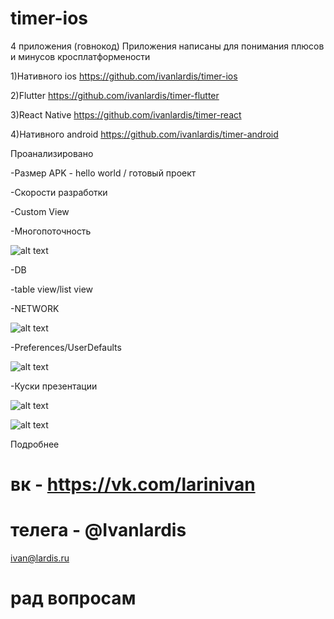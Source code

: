 # timer-ios

4 приложения (говнокод) Приложения написаны для понимания
плюсов и минусов кросплатформености 

1)Нативного ios https://github.com/ivanlardis/timer-ios

2)Flutter https://github.com/ivanlardis/timer-flutter

3)React Native https://github.com/ivanlardis/timer-react

4)Нативного android https://github.com/ivanlardis/timer-android

Проанализировано

-Размер APK - hello world / готовый проект

-Скорости разработки

-Custom View

-Многопоточность

![alt text](http://lardis.ru/gitfolder/3.png)

-DB

-table view/list view

-NETWORK

![alt text](http://lardis.ru/gitfolder/1.png)


-Preferences/UserDefaults

![alt text](http://lardis.ru/gitfolder/2.png)


-Куски презентации


![alt text](http://lardis.ru/gitfolder/4.png)



![alt text](http://lardis.ru/gitfolder/5.png)

Подробнее
# вк - https://vk.com/larinivan

# телега - @Ivanlardis

ivan@lardis.ru

# рад вопросам
